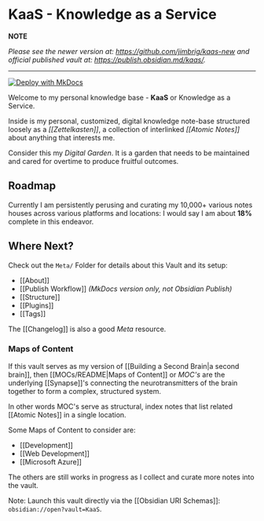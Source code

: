 # KaaS - Knowledge as a Service

**NOTE**

*Please see the newer version at: <https://github.com/jimbrig/kaas-new> and official published vault at: <https://publish.obsidian.md/kaas/>.*

***

[![Deploy with MkDocs](https://github.com/jimbrig/KaaS/actions/workflows/deploy.yml/badge.svg)](https://github.com/jimbrig/KaaS/actions/workflows/deploy.yml)

Welcome to my personal knowledge base - **KaaS** or Knowledge as a Service.

Inside is my personal, customized, digital knowledge note-base structured loosely as a *[[Zettelkasten]]*, a collection of interlinked *[[Atomic Notes]]* about anything that interests me.

Consider this my *Digital Garden*. It is a garden that needs to be maintained and cared for overtime to produce fruitful outcomes.

## Roadmap

Currently I am persistently perusing and curating my 10,000+ various notes houses across various platforms and locations: I would say I am about **18%** complete in this endeavor.


## Where Next?

Check out the `Meta/` Folder for details about this Vault and its setup:

- [[About]]
- [[Publish Workflow]] *(MkDocs version only, not Obsidian Publish)*
- [[Structure]]
- [[Plugins]]
- [[Tags]]

The [[Changelog]] is also a good *Meta* resource.

### Maps of Content

If this vault serves as my version of [[Building a Second Brain|a second brain]], then [[MOCs/README|Maps of Content]] or *MOC's* are the underlying [[Synapse]]'s connecting the neurotransmitters of the brain together to form a complex, structured system. 

In other words MOC's serve as structural, index notes that list related [[Atomic Notes]] in a single location.

Some Maps of Content to consider are:

- [[Development]]
- [[Web Development]]
- [[Microsoft Azure]]

The others are still works in progress as I collect and curate more notes into the vault.



Note: Launch this vault directly via the [[Obsidian URI Schemas]]: `obsidian://open?vault=KaaS`.

